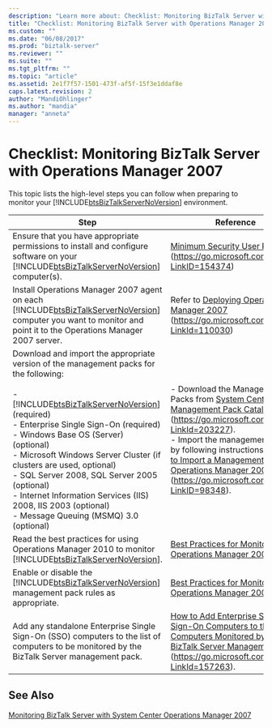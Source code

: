 ```yaml
---
description: "Learn more about: Checklist: Monitoring BizTalk Server with Operations Manager 2007"
title: "Checklist: Monitoring BizTalk Server with Operations Manager 2007 | Microsoft Docs"
ms.custom: ""
ms.date: "06/08/2017"
ms.prod: "biztalk-server"
ms.reviewer: ""
ms.suite: ""
ms.tgt_pltfrm: ""
ms.topic: "article"
ms.assetid: 2e1f7f57-1501-473f-af5f-15f3e1ddaf8e
caps.latest.revision: 2
author: "MandiOhlinger"
ms.author: "mandia"
manager: "anneta"
---
```

# Checklist: Monitoring BizTalk Server with Operations Manager 2007
This topic lists the high-level steps you can follow when preparing to monitor your [!INCLUDE[btsBizTalkServerNoVersion](../includes/btsbiztalkservernoversion-md.md)] environment.


|                                                                                                                                                                                                                                                                         Step                                                                                                                                                                                                                                                                          |                                                                                                                                                                                                   Reference                                                                                                                                                                                                    |
|-------------------------------------------------------------------------------------------------------------------------------------------------------------------------------------------------------------------------------------------------------------------------------------------------------------------------------------------------------------------------------------------------------------------------------------------------------------------------------------------------------------------------------------------------------|----------------------------------------------------------------------------------------------------------------------------------------------------------------------------------------------------------------------------------------------------------------------------------------------------------------------------------------------------------------------------------------------------------------|
|                                                                                                                                                                                Ensure that you have appropriate permissions to install and configure software on your [!INCLUDE[btsBizTalkServerNoVersion](../includes/btsbiztalkservernoversion-md.md)] computer(s).                                                                                                                                                                                 |                                                                                                                                        [Minimum Security User Rights](../core/minimum-security-user-rights.md) (<https://go.microsoft.com/fwlink/?LinkID=154374>)                                                                                                                                         |
|                                                                                                                                                                   Install Operations Manager 2007 agent on each [!INCLUDE[btsBizTalkServerNoVersion](../includes/btsbiztalkservernoversion-md.md)] computer you want to monitor and point it to the Operations Manager 2007 server.                                                                                                                                                                   |                                                                                                                                 Refer to [Deploying Operations Manager 2007](https://go.microsoft.com/fwlink/?LinkId=110030) (<https://go.microsoft.com/fwlink/?LinkId=110030>)                                                                                                                                  |
| Download and import the appropriate version of the management packs for the following:<br /><br /> -   [!INCLUDE[btsBizTalkServerNoVersion](../includes/btsbiztalkservernoversion-md.md)] (required)<br />-   Enterprise Single Sign-On (required)<br />-   Windows Base OS (Server) (optional)<br />-   Microsoft Windows Server Cluster (if clusters are used, optional)<br />-   SQL Server 2008, SQL Server 2005 (optional)<br />-   Internet Information Services (IIS) 2008, IIS 2003 (optional)<br />-   Message Queuing (MSMQ) 3.0 (optional) | -   Download the Management Packs from [System Center Management Pack Catalog](https://go.microsoft.com/fwlink/?LinkId=203227) (<https://go.microsoft.com/fwlink/?LinkId=203227>).<br />-   Import the management pack by following instructions at [How to Import a Management Pack in Operations Manager 2007](/previous-versions//bb309620(v=technet.10)) (<https://go.microsoft.com/fwlink/?LinkID=98348>). |
|                                                                                                                                                                                               Read the best practices for using Operations Manager 2010 to monitor [!INCLUDE[btsBizTalkServerNoVersion](../includes/btsbiztalkservernoversion-md.md)].                                                                                                                                                                                                |                                                                                                                                [Best Practices for Monitoring with Operations Manager 2007](../technical-guides/best-practices-for-monitoring-with-operations-manager-2007.md)                                                                                                                                 |
|                                                                                                                                                                                                    Enable or disable the [!INCLUDE[btsBizTalkServerNoVersion](../includes/btsbiztalkservernoversion-md.md)] management pack rules as appropriate.                                                                                                                                                                                                     |                                                                                                                                [Best Practices for Monitoring with Operations Manager 2007](../technical-guides/best-practices-for-monitoring-with-operations-manager-2007.md)                                                                                                                                 |
|                                                                                                                                                                                                     Add any standalone Enterprise Single Sign-On (SSO) computers to the list of computers to be monitored by the BizTalk Server management pack.                                                                                                                                                                                                      |                                                                                          [How to Add Enterprise Single Sign-On Computers to the List of Computers Monitored by the BizTalk Server Management Pack](/previous-versions/) (<https://go.microsoft.com/fwlink/?LinkId=157263>).                                                                                           |

## See Also
 [Monitoring BizTalk Server with System Center Operations Manager 2007](../technical-guides/monitoring-biztalk-server-with-system-center-operations-manager-2007.md)